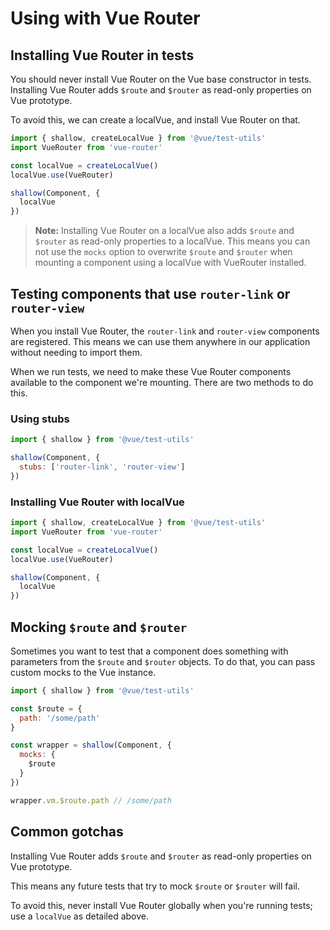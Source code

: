 # Using with Vue Router

## Installing Vue Router in tests

You should never install Vue Router on the Vue base constructor in tests. Installing Vue Router adds `$route` and `$router` as read-only properties on Vue prototype.

To avoid this, we can create a localVue, and install Vue Router on that.

```js
import { shallow, createLocalVue } from '@vue/test-utils'
import VueRouter from 'vue-router'

const localVue = createLocalVue()
localVue.use(VueRouter)

shallow(Component, {
  localVue
})
```

> **Note:** Installing Vue Router on a localVue also adds `$route` and `$router` as read-only properties to a localVue. This means you can not use the `mocks` option to overwrite `$route` and `$router` when mounting a component using a localVue with VueRouter installed.

## Testing components that use `router-link` or `router-view`

When you install Vue Router, the `router-link` and `router-view` components are registered. This means we can use them anywhere in our application without needing to import them.

When we run tests, we need to make these Vue Router components available to the component we're mounting. There are two methods to do this.

### Using stubs

```js
import { shallow } from '@vue/test-utils'

shallow(Component, {
  stubs: ['router-link', 'router-view']
})
```

### Installing Vue Router with localVue

```js
import { shallow, createLocalVue } from '@vue/test-utils'
import VueRouter from 'vue-router'

const localVue = createLocalVue()
localVue.use(VueRouter)

shallow(Component, {
  localVue
})
```

## Mocking `$route` and `$router`

Sometimes you want to test that a component does something with parameters from the `$route` and `$router` objects. To do that, you can pass custom mocks to the Vue instance.

```js
import { shallow } from '@vue/test-utils'

const $route = {
  path: '/some/path'
}

const wrapper = shallow(Component, {
  mocks: {
    $route
  }
})

wrapper.vm.$route.path // /some/path
```

## Common gotchas

Installing Vue Router adds `$route` and `$router` as read-only properties on Vue prototype.

This means any future tests that try to mock `$route` or `$router` will fail.

To avoid this, never install Vue Router globally when you're running tests; use a `localVue` as detailed above.
